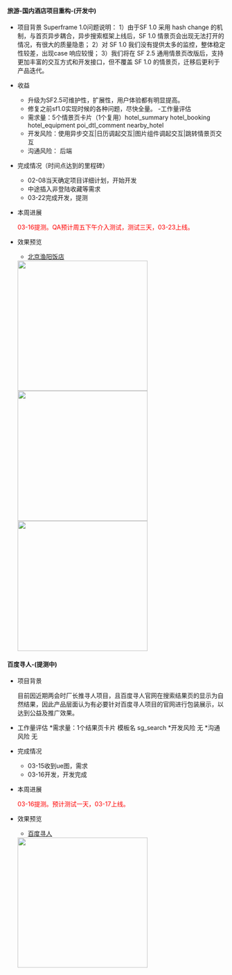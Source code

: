 #### 旅游-国内酒店项目重构-(开发中)
- 项目背景
Superframe 1.0问题说明：
1）由于SF 1.0 采用 hash change 的机制，与首页异步耦合，异步搜索框架上线后，SF 1.0 情景页会出现无法打开的情况，有很大的质量隐患；
2）对 SF 1.0 我们没有提供太多的监控，整体稳定性较差，出现case 响应较慢；
3）我们将在 SF 2.5 通用情景页改版后，支持更加丰富的交互方式和开发接口，但不覆盖 SF  1.0 的情景页，迁移后更利于产品迭代。
- 收益 
	* 升级为SF2.5可维护性，扩展性，用户体验都有明显提高。
	* 修复之前sf1.0实现时候的各种问题，尽快全量。
-工作量评估
    * 需求量：5个情景页卡片（1个复用）hotel_summary hotel_booking hotel_equipment poi_dtl_comment nearby_hotel
	* 开发风险：使用异步交互|日历调起交互|图片组件调起交互|跳转情景页交互
	* 沟通风险： 后端 
- 完成情况（时间点达到的里程碑）
    * 02-08当天确定项目详细计划，开始开发
	* 中途插入非登陆收藏等需求
    * 03-22完成开发，提测
- 本周进展
 
    <font color=#f00>03-16提测。QA预计周五下午介入测试，测试三天，03-23上线。</font>
 
- 效果预览
 
	* [北京渔阳饭店](https://cq01-ala-fe-4.epc.baidu.com:8004/s?iscookie=1&word=%E5%8C%97%E4%BA%AC%E9%85%92%E5%BA%97&sid=112144)
 
	<img src="http://wiki.baidu.com/download/attachments/249759029/14e8c3812fd7c4bb141c13b1815d3b49.png?api=v2" width=300>
 
	<img src="http://wiki.baidu.com/download/attachments/249759029/038bf7c728e9c01fee1cd1d25659ffbd.png?api=v2" width=300>
 
	<img src="http://wiki.baidu.com/download/attachments/249759029/7cafbfc0f06ef9a0812525515334abb1.png?api=v2" width=300>
 
#### 百度寻人-(提测中)
- 项目背景
 
    目前因近期两会时厂长推寻人项目，且百度寻人官网在搜索结果页的显示为自然结果，因此产品层面认为有必要针对百度寻人项目的官网进行包装展示，以达到公益及推广效果。
- 工作量评估
    *需求量：1个结果页卡片 模板名 sg_search
    *开发风险 无
    *沟通风险 无
- 完成情况
    * 03-15收到ue图，需求
    * 03-16开发，开发完成
- 本周进展
 
    <font color=#f00>03-16提测。预计测试一天，03-17上线。</font>
 
- 效果预览
    
    * [百度寻人](https://wwwhttps.baidu.com/s?dev=1&dev_workspace=platform&dev_module=aladdin-wise&dev_tpl=sg_search&dev_path=searchaladdin&dev_tpltype=default&sid=99999&dev_sigma=1&dev_online=0&dev_file=default.xml&dev_fileformat=xml&dev_pos=asResult&wd=%E7%99%BE%E5%BA%A6%E5%AF%BB%E4%BA%BA&word=%E7%99%BE%E5%BA%A6%E5%AF%BB%E4%BA%BA)
    
    <img src="http://wiki.baidu.com/download/attachments/249759029/91944a17f139d5952e06f7aab.png?api=v2" width=300>
